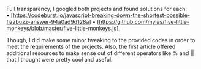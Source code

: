 Full transparency, I googled both projects and found solutions for each:
• [https://codeburst.io/javascript-breaking-down-the-shortest-possible-fizzbuzz-answer-94a0ad9d128a]
• [https://github.com/myles/five-little-monkeys/blob/master/five-little-monkeys.js].

 Though, I did make some minor tweaking to the provided codes in order to meet the requirements of the projects. Also, the first article offered additional resources to make sense out of different operators like % and || that I thought were pretty cool and useful.
